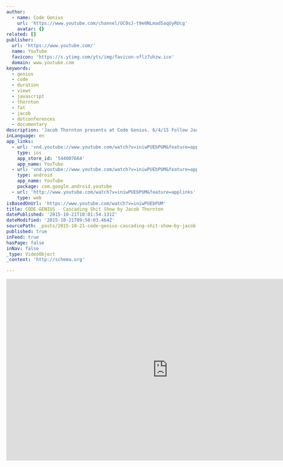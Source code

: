 ```yaml
---
author:
  - name: Code Genius
    url: 'https://www.youtube.com/channel/UC0sJ-t9e0NLmad5aqUyRUcg'
    avatar: {}
related: []
publisher:
  url: 'https://www.youtube.com/'
  name: YouTube
  favicon: 'https://s.ytimg.com/yts/img/favicon-vflz7uhzw.ico'
  domain: www.youtube.com
keywords:
  - genius
  - code
  - duration
  - views
  - javascript
  - thornton
  - fat
  - jacob
  - dotconferences
  - documentary
description: 'Jacob Thornton presents at Code Genius. 6/4/15 Follow Jacob Thornton: @fat http://byfat.xxx/ Visit code.genius.com for more information about past events and upcoming talks Presented by Genius GENIUS.COM'
inLanguage: en
app_links:
  - url: 'vnd.youtube://www.youtube.com/watch?v=iniwPUEbPUM&feature=applinks'
    type: ios
    app_store_id: '544007664'
    app_name: YouTube
  - url: 'vnd.youtube://www.youtube.com/watch?v=iniwPUEbPUM&feature=applinks'
    type: android
    app_name: YouTube
    package: com.google.android.youtube
  - url: 'http://www.youtube.com/watch?v=iniwPUEbPUM&feature=applinks'
    type: web
isBasedOnUrl: 'https://www.youtube.com/watch?v=iniwPUEbPUM'
title: CODE GENIUS - Cascading Shit Show by Jacob Thornton
datePublished: '2015-10-21T10:01:54.131Z'
dateModified: '2015-10-21T09:58:03.464Z'
sourcePath: _posts/2015-10-21-code-genius-cascading-shit-show-by-jacob-thornton.md
published: true
inFeed: true
hasPage: false
inNav: false
_type: VideoObject
_context: 'http://schema.org'

---
```

<iframe src="https://cdn.embedly.com/widgets/media.html?src=https%3A%2F%2Fwww.youtube.com%2Fembed%2FiniwPUEbPUM%3Ffeature%3Doembed&amp;url=https%3A%2F%2Fwww.youtube.com%2Fwatch%3Fv%3DiniwPUEbPUM&amp;image=https%3A%2F%2Fi.ytimg.com%2Fvi%2FiniwPUEbPUM%2Fhqdefault.jpg&amp;key=b7d04c9b404c499eba89ee7072e1c4f7&amp;type=text%2Fhtml&amp;schema=youtube" width="854" height="480" scrolling="no" frameborder="0" allowfullscreen="allowfullscreen" style=""></iframe>